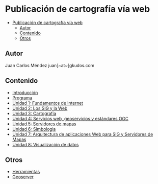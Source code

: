 # Publicación de cartografía vía web

- [Publicación de cartografía vía web](#publicaci%C3%B3n-de-cartograf%C3%ADa-v%C3%ADa-web)
  - [Autor](#autor)
  - [Contenido](#contenido)
  - [Otros](#otros)

## Autor

Juan Carlos Méndez
juan[~at~]gkudos.com

## Contenido

- [Introducción](00_Intro)
- [Programa](Programa.md)
- [Unidad 1: Fundamentos de Internet](01_Fundamentos)
- [Unidad 2: Los SIG y la Web](02_Conceptos)
- [Unidad 3: Cartografía](03_Cartografia)
- [Unidad 4: Servicios web, geoservicios y estándares OGC](04_Servicios_Web_Geoservicios_OGC)
- [Unidad 5: Servidores de mapas](05_Servidores_Mapas)
- [Unidad 6: Simbologia](04_Simbologia)
- [Unidad 7: Arquitectura de aplicaciones Web para SIG y Servidores de Mapas](05_Arquitectura_SIG)
- [Unidad 8: Visualización de datos](05_Visualizacion)


## Otros 

- [Herramientas](Herramientas.md)
- [Geoserver](Geoserver.md)



























